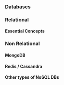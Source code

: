 ### Databases

### Relational

#### Essential Concepts

### Non Relational

#### MongoDB

#### Redis / Cassandra

#### Other types of NoSQL DBs
